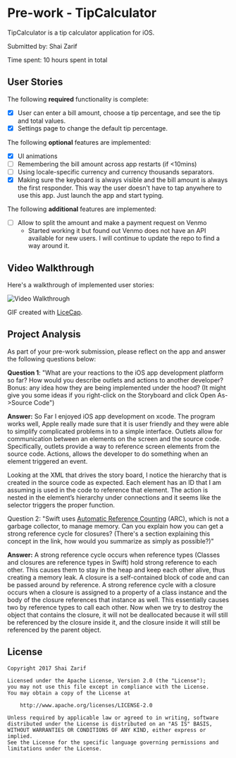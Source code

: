 # Pre-work - TipCalculator

TipCalculator is a tip calculator application for iOS.

Submitted by: Shai Zarif

Time spent: 10 hours spent in total

## User Stories

The following **required** functionality is complete:

* [X] User can enter a bill amount, choose a tip percentage, and see the tip and total values.
* [X] Settings page to change the default tip percentage.

The following **optional** features are implemented:
* [X] UI animations
* [ ] Remembering the bill amount across app restarts (if <10mins)
* [ ] Using locale-specific currency and currency thousands separators.
* [X] Making sure the keyboard is always visible and the bill amount is always the first responder. This way the user doesn't have to tap anywhere to use this app. Just launch the app and start typing.

The following **additional** features are implemented:

- [ ] Allow to split the amount and make a payment request on Venmo
    - Started working it but found out Venmo does not have an API available for new users. I will continue to update the repo to find a way around it.

## Video Walkthrough 

Here's a walkthrough of implemented user stories:

<img src='http://i.imgur.com/link/to/your/gif/file.gif' title='Video Walkthrough' width='' alt='Video Walkthrough' />

GIF created with [LiceCap](http://www.cockos.com/licecap/).

## Project Analysis

As part of your pre-work submission, please reflect on the app and answer the following questions below:

**Question 1**: "What are your reactions to the iOS app development platform so far? How would you describe outlets and actions to another developer? Bonus: any idea how they are being implemented under the hood? (It might give you some ideas if you right-click on the Storyboard and click Open As->Source Code")

**Answer:** 
So Far I enjoyed iOS app development on xcode. The program works well, Apple really made sure that it is user friendly and they were able to simplify complicated problems in to a simple interface. Outlets allow for communication between an elements on the screen and the source code. Specifically, outlets provide a way to reference screen elements from the source code. Actions, allows the developer to do something when an element triggered an event.  

Looking at the XML that drives the story board,  I notice the hierarchy that is created in the source code as expected.  Each element has an ID that I am assuming is used in the code to reference that element. The action is nested in the element’s hierarchy under connections and it seems like the selector triggers the proper function.



Question 2: "Swift uses [Automatic Reference Counting](https://developer.apple.com/library/content/documentation/Swift/Conceptual/Swift_Programming_Language/AutomaticReferenceCounting.html#//apple_ref/doc/uid/TP40014097-CH20-ID49) (ARC), which is not a garbage collector, to manage memory. Can you explain how you can get a strong reference cycle for closures? (There's a section explaining this concept in the link, how would you summarize as simply as possible?)"

**Answer:**
A strong reference cycle occurs when reference types (Classes and closures are reference types in Swift) hold strong reference to each other. This causes them to stay in the heap and keep each other alive, thus creating a memory leak. A closure is a self-contained block of code and can be passed around by reference. A strong reference cycle with a closure occurs when a closure is assigned to a property of a class instance and the body of the closure references that instance as well.  This essentially causes two by reference types to call each other. Now when we try to destroy the object that contains the closure,  it will not be deallocated because it will still be referenced by the closure inside it, and the closure inside it will still be referenced by the parent object. 


## License

    Copyright 2017 Shai Zarif

    Licensed under the Apache License, Version 2.0 (the "License");
    you may not use this file except in compliance with the License.
    You may obtain a copy of the License at

        http://www.apache.org/licenses/LICENSE-2.0

    Unless required by applicable law or agreed to in writing, software
    distributed under the License is distributed on an "AS IS" BASIS,
    WITHOUT WARRANTIES OR CONDITIONS OF ANY KIND, either express or implied.
    See the License for the specific language governing permissions and
    limitations under the License.